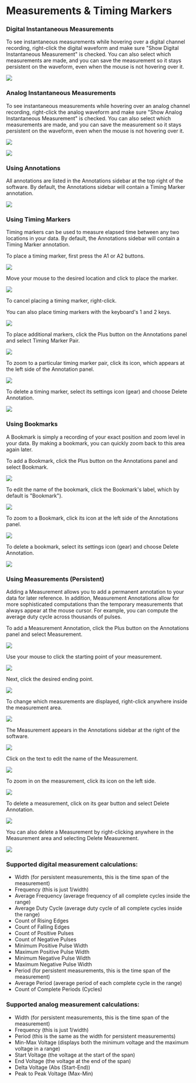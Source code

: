 # Measurements & Timing Markers

### **Digital Instantaneous Measurements**

To see instantaneous measurements while hovering over a digital channel recording, right-click the digital waveform and make sure "Show Digital Instantaneous Measurement" is checked. You can also select which measurements are made, and you can save the measurement so it stays persistent on the waveform, even when the mouse is not hovering over it. 

![](https://trello-attachments.s3.amazonaws.com/55f0ad9685db3c82f0f3aeba/57215c94193354bad34d58af/17b0f509242eea07cc04048162ea0e88/dig-meas.png)

### **Analog Instantaneous Measurements**

To see instantaneous measurements while hovering over an analog channel recording, right-click the analog waveform and make sure "Show Analog Instantaneous Measurement" is checked. You can also select which measurements are made, and you can save the measurement so it stays persistent on the waveform, even when the mouse is not hovering over it. 

![](https://trello-attachments.s3.amazonaws.com/55f0ad9685db3c82f0f3aeba/57215c94193354bad34d58af/1206a7bb64453f2dca1e60b35a26dcb7/ana-instant-meas-set.png)

![](https://trello-attachments.s3.amazonaws.com/55f0ad9685db3c82f0f3aeba/57215c94193354bad34d58af/3b0721cd5a36517d859e980e95d744ef/ana-meas.png)

### **Using Annotations**

All annotations are listed in the Annotations sidebar at the top right of the software. By default, the Annotations sidebar will contain a Timing Marker annotation.

![](https://trello-attachments.s3.amazonaws.com/57215c94193354bad34d58af/242x62/d67d32f55f520aca2791e09ff082c305/annotations_sidebar.png)

### **Using Timing Markers**

Timing markers can be used to measure elapsed time between any two locations in your data. By default, the Annotations sidebar will contain a Timing Marker annotation.

To place a timing marker, first press the A1 or A2 buttons.

![](https://trello-attachments.s3.amazonaws.com/57215c94193354bad34d58af/242x62/e31cfe376c9b46381e11fe2671394b95/press_A1.png)

Move your mouse to the desired location and click to place the marker.

![](https://trello-attachments.s3.amazonaws.com/57215c94193354bad34d58af/314x144/b6662105fcdc5866131905ad143eb99a/place_A1.png)

To cancel placing a timing marker, right-click.

You can also place timing markers with the keyboard's 1 and 2 keys.

![](https://trello-attachments.s3.amazonaws.com/57215c94193354bad34d58af/163x82/715d261adc7644f6c509cf4aa60f6bcd/1_and_2.png)

To place additional markers, click the Plus button on the Annotations panel and select Timing Marker Pair.

![](https://trello-attachments.s3.amazonaws.com/57215c94193354bad34d58af/243x159/42891b96ce6f180e3893ec45e92bd188/add_new_timing_marker.png)

To zoom to a particular timing marker pair, click its icon, which appears at the left side of the Annotation panel.

![](https://trello-attachments.s3.amazonaws.com/57215c94193354bad34d58af/242x93/cdc7ef5bca9f99e6bc8b9a13d6dc1d77/zoom_to_timing_marker.png)

To delete a timing marker, select its settings icon \(gear\) and choose Delete Annotation.

![](https://trello-attachments.s3.amazonaws.com/57215c94193354bad34d58af/243x133/14ae837e540d0eda485ef9f22a36caef/delete_annotation.png)

### **Using Bookmarks**

A Bookmark is simply a recording of your exact position and zoom level in your data. By making a bookmark, you can quickly zoom back to this area again later.

To add a Bookmark, click the Plus button on the Annotations panel and select Bookmark.

![](https://trello-attachments.s3.amazonaws.com/57215c94193354bad34d58af/243x158/9a94dbd01704143ba554ab9b4d2f7c46/add_bookmark.png)

To edit the name of the bookmark, click the Bookmark's label, which by default is "Bookmark"\).

![](https://trello-attachments.s3.amazonaws.com/57215c94193354bad34d58af/242x62/b4cf2fcc6e957ec9feabb114b8a628ee/edit_bookmark_text.png)

To zoom to a Bookmark, click its icon at the left side of the Annotations panel.

![](https://trello-attachments.s3.amazonaws.com/57215c94193354bad34d58af/242x61/190b695a72977cd47d0d6196068ecaa6/zoom_to_bookmark.png)

To delete a bookmark, select its settings icon \(gear\) and choose Delete Annotation.

![](https://trello-attachments.s3.amazonaws.com/57215c94193354bad34d58af/243x104/6c919f2373c34994277c6119c1e16129/delete_bookmark.png)

### **Using Measurements \(Persistent\)**

Adding a Measurement allows you to add a permanent annotation to your data for later reference. In addition, Measurement Annotations allow for more sophisticated computations than the temporary measurements that always appear at the mouse cursor. For example, you can compute the average duty cycle across thousands of pulses.

To add a Measurement Annotation, click the Plus button on the Annotations panel and select Measurement.

![](https://trello-attachments.s3.amazonaws.com/57215c94193354bad34d58af/243x158/7684e16e22733f1fcaa0bcdccfcf238f/add_measurement.png)

Use your mouse to click the starting point of your measurement.

![](https://trello-attachments.s3.amazonaws.com/57215c94193354bad34d58af/300x43/a41e5fd479482dea765ed577276ed282/place_measurement_1.png)

Next, click the desired ending point.

![](https://trello-attachments.s3.amazonaws.com/57215c94193354bad34d58af/300x44/6460429a6b436dc9b3f5aeb2f691f68c/place_measurement_2.png)

To change which measurements are displayed, right-click anywhere inside the measurement area.

![](https://trello-attachments.s3.amazonaws.com/57215c94193354bad34d58af/300x180/07fa26c85c947df8d5475cb06f3d2a8b/measurement_context_menu.png)

The Measurement appears in the Annotations sidebar at the right of the software.

![](https://trello-attachments.s3.amazonaws.com/57215c94193354bad34d58af/242x62/f4b09cda6eb091c3188821c1a6d8c417/measurment_in_annotations_stack.png)

Click on the text to edit the name of the Measurement.

![](https://trello-attachments.s3.amazonaws.com/57215c94193354bad34d58af/242x62/e782accab9addf15c87bc3167860cc76/measurement_edit_text.png)

To zoom in on the measurement, click its icon on the left side.

![](https://trello-attachments.s3.amazonaws.com/57215c94193354bad34d58af/242x62/4b1e78cde71467447b315a582832afb5/measurement_zoom.png)

To delete a measurement, click on its gear button and select Delete Annotation.

![](https://trello-attachments.s3.amazonaws.com/57215c94193354bad34d58af/242x115/a5db1e58df8c001a8fd6d7b4c27650b4/measurement_delete_1.png)

You can also delete a Measurement by right-clicking anywhere in the Measurement area and selecting Delete Measurement.

![](https://trello-attachments.s3.amazonaws.com/57215c94193354bad34d58af/222x73/25fdb5af7493e4b2d05d7943508c9fe7/measurement_delete_2.png)

### **Supported digital measurement calculations:**

* Width \(for persistent measurements, this is the time span of the measurement\)
* Frequency \(this is just 1/width\)
* Average Frequency \(average frequency of all complete cycles inside the range\)
* Average Duty Cycle \(average duty cycle of all complete cycles inside the range\)
* Count of Rising Edges
* Count of Falling Edges
* Count of Positive Pulses
* Count of Negative Pulses
* Minimum Positive Pulse Width
* Maximum Positive Pulse Width
* Minimum Negative Pulse Width
* Maximum Negative Pulse Width
* Period \(for persistent measurements, this is the time span of the measurement\)
* Average Period \(average period of each complete cycle in the range\)
* Count of Complete Periods \(Cycles\)

### **Supported analog measurement calculations:**

* Width \(for persistent measurements, this is the time span of the measurement\)
* Frequency \(this is just 1/width\)
* Period \(this is the same as the width for persistent measurements\)
* Min-Max Voltage \(displays both the minimum voltage and the maximum voltage in a range\)
* Start Voltage \(the voltage at the start of the span\)
* End Voltage \(the voltage at the end of the span\)
* Delta Voltage \(Abs \(Start-End\)\)
* Peak to Peak Voltage \(Max-Min\)

